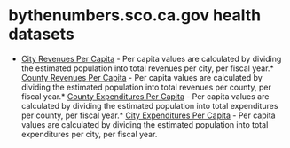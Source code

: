 # bythenumbers.sco.ca.gov health datasets
* [City Revenues Per Capita](https://bythenumbers.sco.ca.gov/d/ky7j-fsk5) - Per capita values are calculated by dividing the estimated population into total revenues per city, per fiscal year.* [County Revenues Per Capita](https://bythenumbers.sco.ca.gov/d/da2q-agh9) - Per capita values are calculated by dividing the estimated population into total revenues per county, per fiscal year.* [County Expenditures Per Capita](https://bythenumbers.sco.ca.gov/d/miui-wb29) - Per capita values are calculated by dividing the estimated population into total expenditures per county, per fiscal year.* [City Expenditures Per Capita](https://bythenumbers.sco.ca.gov/d/ykhf-vfsr) - Per capita values are calculated by dividing the estimated population into total expenditures per city, per fiscal year.